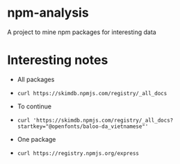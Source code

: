 # npm-analysis
A project to mine npm packages for interesting data

# Interesting notes

- All packages
- `curl https://skimdb.npmjs.com/registry/_all_docs`
- To continue
- `curl 'https://skimdb.npmjs.com/registry/_all_docs?startkey="@openfonts/baloo-da_vietnamese"'`

- One package
- `curl https://registry.npmjs.org/express`
